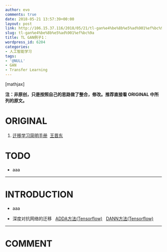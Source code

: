 ```yaml
---
author: evo
comments: true
date: 2018-05-21 13:57:39+00:00
layout: post
link: http://106.15.37.116/2018/05/21/tl-gan%e4%be%8b%e5%ad%901%ef%bc%9a/
slug: tl-gan%e4%be%8b%e5%ad%901%ef%bc%9a
title: TL GAN例子1：
wordpress_id: 6204
categories:
- 人工智能学习
tags:
- '@NULL'
- GAN
- Transfer Learning
---
```


<!-- more -->

[mathjax]

**注：非原创，只是按照自己的思路做了整合，修改。推荐直接看 ORIGINAL 中所列的原文。**


# ORIGINAL





 	
  1. [迁移学习简明手册](https://github.com/jindongwang/transferlearning-tutorial)  [王晋东](https://zhuanlan.zhihu.com/p/35352154)




# TODO





 	
  * aaa





* * *





# INTRODUCTION





 	
  * aaa




 	
  * 深度对抗网络的迁移   [ADDA方法(Tensorflow)](https://github.com/erictzeng/adda)   [DANN方法(Tensorflow)](https://github.com/jindongwang/tf-dann)






















* * *





# COMMENT



